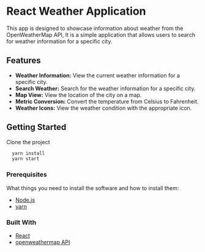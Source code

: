 # React Weather Application

This app is designed to showcase information about weather from the OpenWeatherMap API,
It is a simple application that allows users to search for weather information for a specific city.

## Features

- **Weather Information:** View the current weather information for a specific city.
- **Search Weather:** Search for the weather information for a specific city.
- **Map View:** View the location of the city on a map.
- **Metric Conversion:** Convert the temperature from Celsius to Fahrenheit.
- **Weather Icons:** View the weather condition with the appropriate icon.

## Getting Started

Clone the project

```bash
  yarn install
  yarn start
```

### Prerequisites

What things you need to install the software and how to install them:

- [Node.js](https://nodejs.org/)
- [yarn](https://yarnpkg.com/)

### Built With

- [React](https://react.dev/)
- [openweathermap API](https://openweathermap.org/api)
